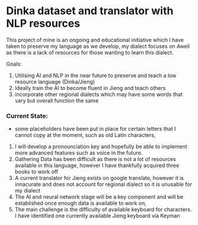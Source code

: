# Dinka dataset and translator with NLP resources
This project of mine is an ongoing and educational initiative which I have taken to preserve my language as we develop, my dialect focuses on Aweil as there is a lack of resources for those wanting to learn this dialect.

Goals:
1. Utilising AI and NLP in the near future to preserve and teach a low resource language (Dinka/Jieng)
2. Ideally train the AI to become fluent in Jieng and teach others
3. incorporate other regional dialects which may have some words that vary but overall function the same
### Current State: 
- some placeholders have been put in place for certain letters that I cannot copy at the moment, such as old Latin characters,
1. I will develop a pronounciation key and hopefully be able to implement more advanced features such as voice in the future.
2. Gathering Data has been difficult as there is not a lot of resources available in this language, however I have thankfully acquired three books to work off
3. A current translator for Jieng exists on google translate, however it is innacurate and does not account for regional dialect so it is unusable for my dialect
4. The AI and neural network stage will be a key component and will be established once enough data is available to work on,
5. The main challenge is the difficulty of available keyboard for characters. I have identified one currently available Jieng keyboard via Keyman
   

